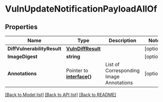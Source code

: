 # VulnUpdateNotificationPayloadAllOf

## Properties

Name | Type | Description | Notes
------------ | ------------- | ------------- | -------------
**DiffVulnerabilityResult** | [**VulnDiffResult**](VulnDiffResult.md) |  | [optional] 
**ImageDigest** | **string** |  | [optional] 
**Annotations** | Pointer to [**interface{}**](.md) | List of Corresponding Image Annotations | [optional] 

[[Back to Model list]](../README.md#documentation-for-models) [[Back to API list]](../README.md#documentation-for-api-endpoints) [[Back to README]](../README.md)


